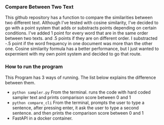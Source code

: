 ### Compare Between Two Text
This github repository has a function to compare the similarities between two different text. 
Although I've tested with cosine similarity, I've decided to go with a point system that adds or substracts points depending on certain conditions. I've added 1 point for every word that are in the same order between two texts. and .5 points if they are on different order. I substracted  -.5 point if the word frequency in one document was more than the other one. Cosine similarity formula has a better performance, but I just wanted to expermient with my own point system and decided to go that route. 
### How to run the program
 This Program has 3 ways of running. The list below explains the difference between them. 

- ```python sampler.py``` From the terminal. runs the code with hard coded sampler text and prints comparison score between 0 and 1
- ```python compare_cli``` From the terminal, prompts the user to type a sentence, after pressing enter, it ask the user to type a second sentence. and then prints the comparison score between 0 and 1
- FastAPI in a docker container.  
